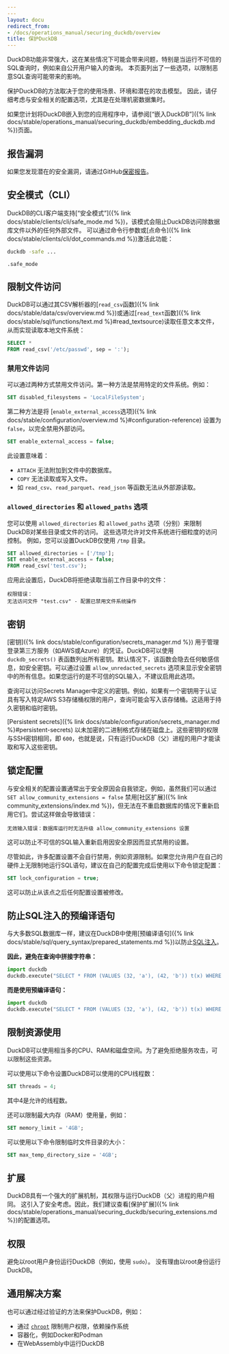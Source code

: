 ```yaml
---
---
layout: docu
redirect_from:
- /docs/operations_manual/securing_duckdb/overview
title: 保护DuckDB
---
```


DuckDB功能非常强大，这在某些情况下可能会带来问题，特别是当运行不可信的SQL查询时，例如来自公开用户输入的查询。
本页面列出了一些选项，以限制恶意SQL查询可能带来的影响。

保护DuckDB的方法取决于您的使用场景、环境和潜在的攻击模型。
因此，请仔细考虑与安全相关的配置选项，尤其是在处理机密数据集时。

如果您计划将DuckDB嵌入到您的应用程序中，请参阅[“嵌入DuckDB”]({% link docs/stable/operations_manual/securing_duckdb/embedding_duckdb.md %})页面。

## 报告漏洞

如果您发现潜在的安全漏洞，请通过GitHub[保密报告](https://github.com/duckdb/duckdb/security/advisories/new)。

## 安全模式（CLI）

DuckDB的CLI客户端支持[“安全模式”]({% link docs/stable/clients/cli/safe_mode.md %})，该模式会阻止DuckDB访问除数据库文件以外的任何外部文件。
可以通过命令行参数或[点命令]({% link docs/stable/clients/cli/dot_commands.md %})激活此功能：

```bash
duckdb -safe ...
```

```plsql
.safe_mode
```

## 限制文件访问

DuckDB可以通过其CSV解析器的[`read_csv`函数]({% link docs/stable/data/csv/overview.md %})或通过[`read_text`函数]({% link docs/stable/sql/functions/text.md %}#read_textsource)读取任意文本文件，从而实现读取本地文件系统：

```sql
SELECT *
FROM read_csv('/etc/passwd', sep = ':');
```

### 禁用文件访问

可以通过两种方式禁用文件访问。第一种方法是禁用特定的文件系统。例如：

```sql
SET disabled_filesystems = 'LocalFileSystem';
```

第二种方法是将 [`enable_external_access`选项]({% link docs/stable/configuration/overview.md %}#configuration-reference) 设置为 `false`，以完全禁用外部访问。

```sql
SET enable_external_access = false;
```

此设置意味着：

* `ATTACH` 无法附加到文件中的数据库。
* `COPY` 无法读取或写入文件。
* 如 `read_csv`、`read_parquet`、`read_json` 等函数无法从外部源读取。

### `allowed_directories` 和 `allowed_paths` 选项

您可以使用 `allowed_directories` 和 `allowed_paths` 选项（分别）来限制DuckDB对某些目录或文件的访问。
这些选项允许对文件系统进行细粒度的访问控制。
例如，您可以设置DuckDB仅使用 `/tmp` 目录。

```sql
SET allowed_directories = ['/tmp'];  
SET enable_external_access = false;  
FROM read_csv('test.csv');  
```

应用此设置后，DuckDB将拒绝读取当前工作目录中的文件：

```console
权限错误：
无法访问文件 "test.csv" - 配置已禁用文件系统操作  
```

## 密钥

[密钥]({% link docs/stable/configuration/secrets_manager.md %}) 用于管理登录第三方服务（如AWS或Azure）的凭证。DuckDB可以使用 `duckdb_secrets()` 表函数列出所有密钥。默认情况下，该函数会隐去任何敏感信息，如安全密钥。可以通过设置 `allow_unredacted_secrets` 选项来显示安全密钥中的所有信息。如果您运行的是不可信的SQL输入，不建议启用此选项。

查询可以访问Secrets Manager中定义的密钥。例如，如果有一个密钥用于认证具有写入特定AWS S3存储桶权限的用户，查询可能会写入该存储桶。这适用于持久密钥和临时密钥。

[Persistent secrets]({% link docs/stable/configuration/secrets_manager.md %}#persistent-secrets) 以未加密的二进制格式存储在磁盘上。这些密钥的权限与SSH密钥相同，即 `600`，也就是说，只有运行DuckDB（父）进程的用户才能读取和写入这些密钥。

## 锁定配置

与安全相关的配置设置通常出于安全原因会自我锁定。例如，虽然我们可以通过 `SET allow_community_extensions = false` 禁用[社区扩展]({% link community_extensions/index.md %})，但无法在不重启数据库的情况下重新启用它们。尝试这样做会导致错误：

```console
无效输入错误：数据库运行时无法升级 allow_community_extensions 设置
```

这可以防止不可信的SQL输入重新启用因安全原因而显式禁用的设置。

尽管如此，许多配置设置不会自行禁用，例如资源限制。如果您允许用户在自己的硬件上无限制地运行SQL语句，建议在自己的配置完成后使用以下命令锁定配置：

```sql
SET lock_configuration = true;
```

这可以防止从该点之后任何配置设置被修改。

## 防止SQL注入的预编译语句

与大多数SQL数据库一样，建议在DuckDB中使用[预编译语句]({% link docs/stable/sql/query_syntax/prepared_statements.md %})以防止[SQL注入](https://en.wikipedia.org/wiki/SQL_injection)。

**因此，避免在查询中拼接字符串：**

```python
import duckdb
duckdb.execute("SELECT * FROM (VALUES (32, 'a'), (42, 'b')) t(x) WHERE x = " + str(42)).fetchall()
```

**而是使用预编译语句：**

```python
import duckdb
duckdb.execute("SELECT * FROM (VALUES (32, 'a'), (42, 'b')) t(x) WHERE x = ?", [42]).fetchall()
```

## 限制资源使用

DuckDB可以使用相当多的CPU、RAM和磁盘空间。为了避免拒绝服务攻击，可以限制这些资源。

可以使用以下命令设置DuckDB可以使用的CPU线程数：

```sql
SET threads = 4;
```

其中4是允许的线程数。

还可以限制最大内存（RAM）使用量，例如：

```sql
SET memory_limit = '4GB';
```

可以使用以下命令限制临时文件目录的大小：

```sql
SET max_temp_directory_size = '4GB';
```

## 扩展

DuckDB具有一个强大的扩展机制，其权限与运行DuckDB（父）进程的用户相同。
这引入了安全考虑。因此，我们建议查看[保护扩展]({% link docs/stable/operations_manual/securing_duckdb/securing_extensions.md %})的配置选项。

## 权限

避免以root用户身份运行DuckDB（例如，使用 `sudo`）。
没有理由以root身份运行DuckDB。

## 通用解决方案

也可以通过经过验证的方法来保护DuckDB，例如：

* 通过 [`chroot`](https://en.wikipedia.org/wiki/Chroot) 限制用户权限，依赖操作系统
* 容器化，例如Docker和Podman
* 在WebAssembly中运行DuckDB